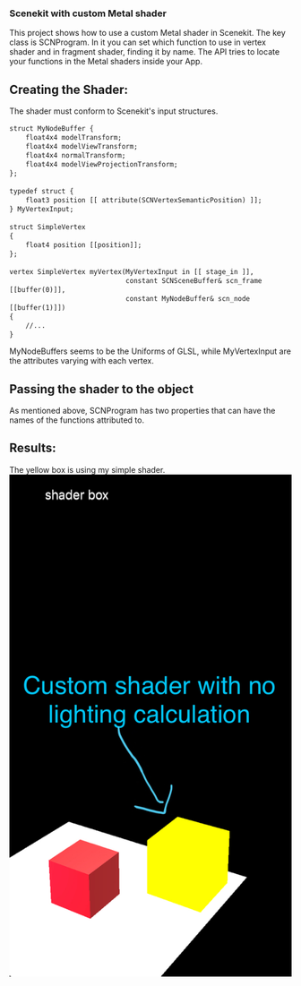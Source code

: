 ### Scenekit with custom Metal shader

This project shows how to use a custom Metal shader in Scenekit. The key class is SCNProgram. In it you can set which function to use in vertex shader and in fragment shader, finding it by name. The API tries to locate your functions in the Metal shaders inside your App.

## Creating the Shader:

The shader must conform to Scenekit's input structures. 
```
struct MyNodeBuffer {
    float4x4 modelTransform;
    float4x4 modelViewTransform;
    float4x4 normalTransform;
    float4x4 modelViewProjectionTransform;
};

typedef struct {
    float3 position [[ attribute(SCNVertexSemanticPosition) ]];
} MyVertexInput;

struct SimpleVertex
{
    float4 position [[position]];
};

vertex SimpleVertex myVertex(MyVertexInput in [[ stage_in ]],
                             constant SCNSceneBuffer& scn_frame [[buffer(0)]],
                             constant MyNodeBuffer& scn_node [[buffer(1)]])
{
    //...
}
```
MyNodeBuffers seems to be the Uniforms of GLSL, while MyVertexInput are the attributes varying with each vertex.

## Passing the shader to the object
As mentioned above, SCNProgram has two properties that can have the names of the functions attributed to.

## Results:
The yellow box is using my simple shader.
![alt text](https://github.com/dongeronimo/ios-scenekit-custom-shader/raw/master/IMG_2645.jpg "Final Result")

